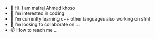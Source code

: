 - 👋 Hi. I am mairaj Ahmed khoso
- 👀 I’m interested in coding
- 🌱 I’m currently learning c++ other languages also working on sfml
- 💞️ I’m looking to collaborate on ...
- 📫 How to reach me ...


